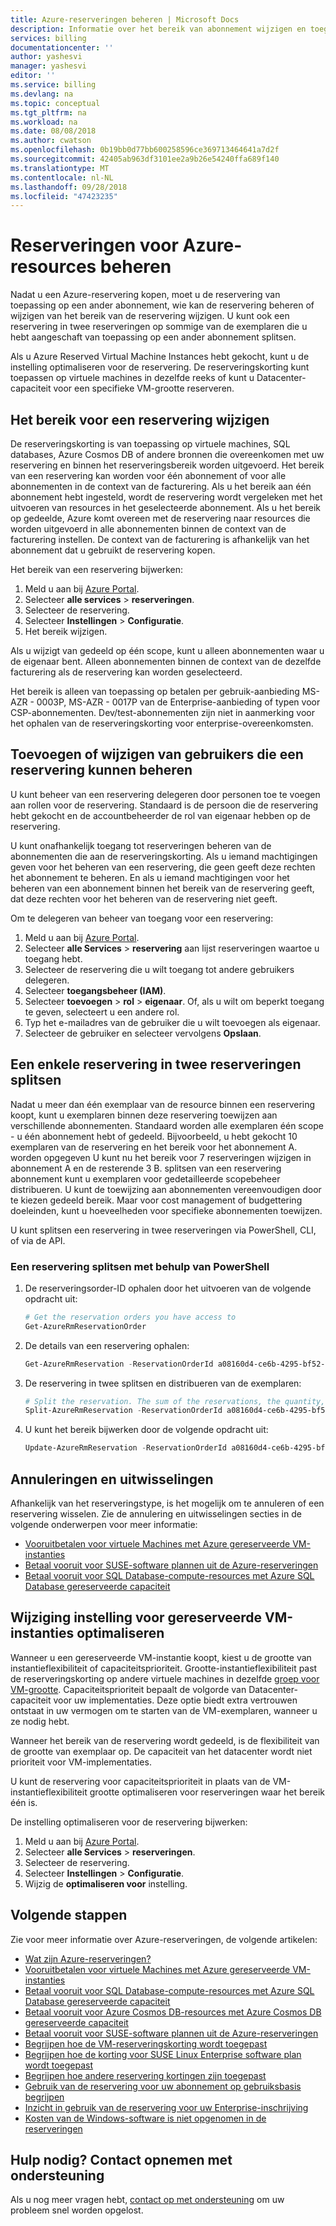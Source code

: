 ```yaml
---
title: Azure-reserveringen beheren | Microsoft Docs
description: Informatie over het bereik van abonnement wijzigen en toegang voor Azure-reserveringen beheren.
services: billing
documentationcenter: ''
author: yashesvi
manager: yashesvi
editor: ''
ms.service: billing
ms.devlang: na
ms.topic: conceptual
ms.tgt_pltfrm: na
ms.workload: na
ms.date: 08/08/2018
ms.author: cwatson
ms.openlocfilehash: 0b19bb0d77bb600258596ce369713464641a7d2f
ms.sourcegitcommit: 42405ab963df3101ee2a9b26e54240ffa689f140
ms.translationtype: MT
ms.contentlocale: nl-NL
ms.lasthandoff: 09/28/2018
ms.locfileid: "47423235"
---
```

# <a name="manage-reservations-for-azure-resources"></a>Reserveringen voor Azure-resources beheren

Nadat u een Azure-reservering kopen, moet u de reservering van toepassing op een ander abonnement, wie kan de reservering beheren of wijzigen van het bereik van de reservering wijzigen. U kunt ook een reservering in twee reserveringen op sommige van de exemplaren die u hebt aangeschaft van toepassing op een ander abonnement splitsen.

Als u Azure Reserved Virtual Machine Instances hebt gekocht, kunt u de instelling optimaliseren voor de reservering. De reserveringskorting kunt toepassen op virtuele machines in dezelfde reeks of kunt u Datacenter-capaciteit voor een specifieke VM-grootte reserveren.

## <a name="change-the-scope-for-a-reservation"></a>Het bereik voor een reservering wijzigen

 De reserveringskorting is van toepassing op virtuele machines, SQL databases, Azure Cosmos DB of andere bronnen die overeenkomen met uw reservering en binnen het reserveringsbereik worden uitgevoerd. Het bereik van een reservering kan worden voor één abonnement of voor alle abonnementen in de context van de facturering. Als u het bereik aan één abonnement hebt ingesteld, wordt de reservering wordt vergeleken met het uitvoeren van resources in het geselecteerde abonnement. Als u het bereik op gedeelde, Azure komt overeen met de reservering naar resources die worden uitgevoerd in alle abonnementen binnen de context van de facturering instellen. De context van de facturering is afhankelijk van het abonnement dat u gebruikt de reservering kopen.

Het bereik van een reservering bijwerken:

1. Meld u aan bij [Azure Portal](https://portal.azure.com).
2. Selecteer **alle services** > **reserveringen**.
3. Selecteer de reservering.
4. Selecteer **Instellingen** > **Configuratie**.
5. Het bereik wijzigen. 

Als u wijzigt van gedeeld op één scope, kunt u alleen abonnementen waar u de eigenaar bent. Alleen abonnementen binnen de context van de dezelfde facturering als de reservering kan worden geselecteerd.

Het bereik is alleen van toepassing op betalen per gebruik-aanbieding MS-AZR - 0003P, MS-AZR - 0017P van de Enterprise-aanbieding of typen voor CSP-abonnementen. Dev/test-abonnementen zijn niet in aanmerking voor het ophalen van de reserveringskorting voor enterprise-overeenkomsten.

## <a name="add-or-change-users-who-can-manage-a-reservation"></a>Toevoegen of wijzigen van gebruikers die een reservering kunnen beheren

U kunt beheer van een reservering delegeren door personen toe te voegen aan rollen voor de reservering. Standaard is de persoon die de reservering hebt gekocht en de accountbeheerder de rol van eigenaar hebben op de reservering.

U kunt onafhankelijk toegang tot reserveringen beheren van de abonnementen die aan de reserveringskorting. Als u iemand machtigingen geven voor het beheren van een reservering, die geen geeft deze rechten het abonnement te beheren. En als u iemand machtigingen voor het beheren van een abonnement binnen het bereik van de reservering geeft, dat deze rechten voor het beheren van de reservering niet geeft.

Om te delegeren van beheer van toegang voor een reservering:

1. Meld u aan bij [Azure Portal](https://portal.azure.com).
2. Selecteer **alle Services** > **reservering** aan lijst reserveringen waartoe u toegang hebt.
3. Selecteer de reservering die u wilt toegang tot andere gebruikers delegeren.
4. Selecteer **toegangsbeheer (IAM)**.
5. Selecteer **toevoegen** > **rol** > **eigenaar**. Of, als u wilt om beperkt toegang te geven, selecteert u een andere rol.
6. Typ het e-mailadres van de gebruiker die u wilt toevoegen als eigenaar.
7. Selecteer de gebruiker en selecteer vervolgens **Opslaan**.

## <a name="split-a-single-reservation-into-two-reservations"></a>Een enkele reservering in twee reserveringen splitsen

 Nadat u meer dan één exemplaar van de resource binnen een reservering koopt, kunt u exemplaren binnen deze reservering toewijzen aan verschillende abonnementen. Standaard worden alle exemplaren één scope - u één abonnement hebt of gedeeld. Bijvoorbeeld, u hebt gekocht 10 exemplaren van de reservering en het bereik voor het abonnement A. worden opgegeven U kunt nu het bereik voor 7 reserveringen wijzigen in abonnement A en de resterende 3 B. splitsen van een reservering abonnement kunt u exemplaren voor gedetailleerde scopebeheer distribueren. U kunt de toewijzing aan abonnementen vereenvoudigen door te kiezen gedeeld bereik. Maar voor cost management of budgettering doeleinden, kunt u hoeveelheden voor specifieke abonnementen toewijzen.

 U kunt splitsen een reservering in twee reserveringen via PowerShell, CLI, of via de API.

### <a name="split-a-reservation-by-using-powershell"></a>Een reservering splitsen met behulp van PowerShell

1. De reserveringsorder-ID ophalen door het uitvoeren van de volgende opdracht uit:

    ```powershell
    # Get the reservation orders you have access to
    Get-AzureRmReservationOrder
    ```

2. De details van een reservering ophalen:

    ```powershell
    Get-AzureRmReservation -ReservationOrderId a08160d4-ce6b-4295-bf52-b90a5d4c96a0 -ReservationId b8be062a-fb0a-46c1-808a-5a844714965a
    ```

3. De reservering in twee splitsen en distribueren van de exemplaren:

    ```powershell
    # Split the reservation. The sum of the reservations, the quantity, must equal the total number of instances in the reservation that you're splitting.
    Split-AzureRmReservation -ReservationOrderId a08160d4-ce6b-4295-bf52-b90a5d4c96a0 -ReservationId b8be062a-fb0a-46c1-808a-5a844714965a -Quantity 3,2
    ```
4. U kunt het bereik bijwerken door de volgende opdracht uit:

    ```powershell
    Update-AzureRmReservation -ReservationOrderId a08160d4-ce6b-4295-bf52-b90a5d4c96a0 -ReservationId 5257501b-d3e8-449d-a1ab-4879b1863aca -AppliedScopeType Single -AppliedScope /subscriptions/15bb3be0-76d5-491c-8078-61fe3468d414
    ```

## <a name="cancellations-and-exchanges"></a>Annuleringen en uitwisselingen

Afhankelijk van het reserveringstype, is het mogelijk om te annuleren of een reservering wisselen. Zie de annulering en uitwisselingen secties in de volgende onderwerpen voor meer informatie:

- [Vooruitbetalen voor virtuele Machines met Azure gereserveerde VM-instanties](..//virtual-machines/windows/prepay-reserved-vm-instances.md#cancellations-and-exchanges)
- [Betaal vooruit voor SUSE-software plannen uit de Azure-reserveringen](../virtual-machines/linux/prepay-suse-software-charges.md#cancellation-and-exchanges-not-allowed)
- [Betaal vooruit voor SQL Database-compute-resources met Azure SQL Database gereserveerde capaciteit](../sql-database/sql-database-reserved-capacity.md#cancellations-and-exchanges)

## <a name="change-optimize-setting-for-reserved-vm-instances"></a>Wijziging instelling voor gereserveerde VM-instanties optimaliseren

 Wanneer u een gereserveerde VM-instantie koopt, kiest u de grootte van instantieflexibiliteit of capaciteitsprioriteit. Grootte-instantieflexibiliteit past de reserveringskorting op andere virtuele machines in dezelfde [groep voor VM-grootte](https://aka.ms/RIVMGroups). Capaciteitsprioriteit bepaalt de volgorde van Datacenter-capaciteit voor uw implementaties. Deze optie biedt extra vertrouwen ontstaat in uw vermogen om te starten van de VM-exemplaren, wanneer u ze nodig hebt.

Wanneer het bereik van de reservering wordt gedeeld, is de flexibiliteit van de grootte van exemplaar op. De capaciteit van het datacenter wordt niet prioriteit voor VM-implementaties.

U kunt de reservering voor capaciteitsprioriteit in plaats van de VM-instantieflexibiliteit grootte optimaliseren voor reserveringen waar het bereik één is.

De instelling optimaliseren voor de reservering bijwerken:

1. Meld u aan bij [Azure Portal](https://portal.azure.com).
2. Selecteer **alle Services** > **reserveringen**.
3. Selecteer de reservering.
4. Selecteer **Instellingen** > **Configuratie**.
5. Wijzig de **optimaliseren voor** instelling.

## <a name="next-steps"></a>Volgende stappen

Zie voor meer informatie over Azure-reserveringen, de volgende artikelen:

- [Wat zijn Azure-reserveringen?](billing-save-compute-costs-reservations.md)
- [Vooruitbetalen voor virtuele Machines met Azure gereserveerde VM-instanties](../virtual-machines/windows/prepay-reserved-vm-instances.md)
- [Betaal vooruit voor SQL Database-compute-resources met Azure SQL Database gereserveerde capaciteit](../sql-database/sql-database-reserved-capacity.md)
- [Betaal vooruit voor Azure Cosmos DB-resources met Azure Cosmos DB gereserveerde capaciteit](../cosmos-db/cosmos-db-reserved-capacity.md)
- [Betaal vooruit voor SUSE-software plannen uit de Azure-reserveringen](../virtual-machines/linux/prepay-suse-software-charges.md)
- [Begrijpen hoe de VM-reserveringskorting wordt toegepast](billing-understand-vm-reservation-charges.md)
- [Begrijpen hoe de korting voor SUSE Linux Enterprise software plan wordt toegepast](../billing/billing-understand-suse-reservation-charges.md)
- [Begrijpen hoe andere reservering kortingen zijn toegepast](billing-understand-reservation-charges.md)
- [Gebruik van de reservering voor uw abonnement op gebruiksbasis begrijpen](billing-understand-reserved-instance-usage.md)
- [Inzicht in gebruik van de reservering voor uw Enterprise-inschrijving](billing-understand-reserved-instance-usage-ea.md)
- [Kosten van de Windows-software is niet opgenomen in de reserveringen](billing-reserved-instance-windows-software-costs.md)

## <a name="need-help-contact-support"></a>Hulp nodig? Contact opnemen met ondersteuning

Als u nog meer vragen hebt, [contact op met ondersteuning](https://portal.azure.com/?#blade/Microsoft_Azure_Support/HelpAndSupportBlade) om uw probleem snel worden opgelost.
